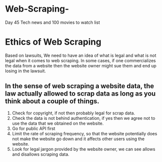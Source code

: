 # Web-Scraping-
Day 45 Tech news and 100 movies to watch list

# Ethics of Web Scraping

Based on lawsuits, We need to have an idea of what is legal and what is not legal when it comes to web scraping. In some cases, if one commercializes the data from a website then the website owner might sue them and end up losing in the lawsuit.

## In the sense of web scraping a website data, the law actually allowed to scrap data as long as you think about a couple of things.

1. Check for copyright, if not then probably legal for scrap data.
2. Check the data is not behind authentication, if yes then we agree not to use the data that we obtained on the website.
3. Go for public API first
4. Limit the rate of scraping frequency, so that the website potentially does not make the website go down and it affects other users using the website.
5. Look for legal jargon provided by the website owner, we can see allows and disallows scraping data.
